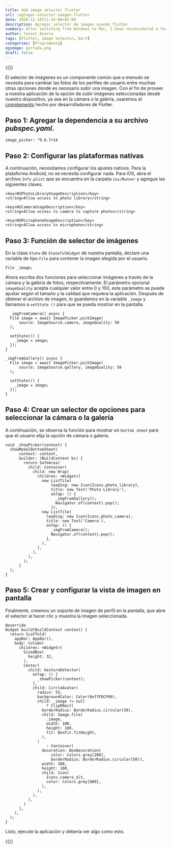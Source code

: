 ```yaml
---
title: Add image selector flutter
url: /agregar-selector-imagen-flutter
date: 2020-12-18T21:34:00+02:00
description: Agregar selector de imagen usando flutter
summary: After switching from Windows to Mac, I have reconsidered a few of the applications I use. To my own surprise I ended up with a paid one that’s only available on Apple devices – Bear.
author: Yuniel Acosta
tags: [Flutter, Image Selector, Dart]
categories: [Programming]
ogimage: portada.png
draft: false
---
```



{{<post-image image="portada.png" with="500" alt="Portada" />}}

El selector de imágenes es un componente común que a menudo se necesita para cambiar las fotos de los perfiles de
usuario entre muchas otras opciones donde es necesario subir una imagen. Con el fin de proveer a nuestra aplicación de
la opción de subir imágenes seleccionadas desde nuestro dispositivo, ya sea en la cámara o la galería, usaremos
el [complemento](https://pub.dev/packages/image_picker) hecho por desarrolladores de Flutter.

## **Paso 1**: Agregar la dependencia a su archivo **_pubspec.yaml_**.

    image_picker: ^0.6.7+14

## **Paso 2**: Configurar las plataformas nativas

A continuación, necesitamos configurar los ajustes nativos. Para la plataforma Android, no se necesita configurar nada.
Para iOS, abra el archivo `Info.plist` que se encuentra en la carpeta `ios/Runner` y agregue las siguientes claves.

    <key>NSPhotoLibraryUsageDescription</key>
    <string>Allow access to photo library</string>
    
    <key>NSCameraUsageDescription</key>
    <string>Allow access to camera to capture photos</string>
    
    <key>NSMicrophoneUsageDescription</key>
    <string>Allow access to microphone</string>

## **Paso 3**: Función de selector de imágenes

En la clase `State` de `StatefulWidget` de nuestra pantalla, declare una variable de tipo `File` para contener la imagen
elegida por el usuario.

    File _image;

Ahora escriba dos funciones para seleccionar imágenes a través de la cámara y la galería de fotos, respectivamente. El
parámetro opcional `imageQuality` acepta cualquier valor entre 0 y 100, este parámetro se puede ajustar según el tamaño
y la calidad que requiera la aplicación. Después de obtener el archivo de imagen, lo guardamos en la variable `_image` y
llamamos a `setState ()` para que se pueda mostrar en la pantalla.

  ```
    _imgFromCamera() async {
    File image = await ImagePicker.pickImage(
        source: ImageSource.camera, imageQuality: 50
    );
  
    setState(() {
      _image = image;
    });
  }
  
  _imgFromGallery() async {
    File image = await ImagePicker.pickImage(
        source: ImageSource.gallery, imageQuality: 50
    );
  
    setState(() {
      _image = image;
    });
  }
  ```

## **Paso 4**: Crear un selector de opciones para seleccionar la cámara o la galería

A continuación, se observa la función para mostrar un `bottom sheet` para que el usuario elija la opción de cámara o
galería.

```
void _showPicker(context) {
  showModalBottomSheet(
      context: context,
      builder: (BuildContext bc) {
        return SafeArea(
          child: Container(
            child: new Wrap(
              children: <Widget>[
                new ListTile(
                    leading: new Icon(Icons.photo_library),
                    title: new Text('Photo Library'),
                    onTap: () {
                      _imgFromGallery();
                      Navigator.of(context).pop();
                    }),
                new ListTile(
                  leading: new Icon(Icons.photo_camera),
                  title: new Text('Camera'),
                  onTap: () {
                    _imgFromCamera();
                    Navigator.of(context).pop();
                  },
                ),
              ],
            ),
          ),
        );
      }
  );
}
```

## **Paso 5**: Crear y configurar la vista de imagen en pantalla
Finalmente, creemos un soporte de imagen de perfil en la pantalla, que abre el selector al hacer clic y muestra la imagen seleccionada.
```
@override
Widget build(BuildContext context) {
  return Scaffold(
    appBar: AppBar(),
    body: Column(
      children: <Widget>[
        SizedBox(
          height: 32,
        ),
        Center(
          child: GestureDetector(
            onTap: () {
              _showPicker(context);
            },
            child: CircleAvatar(
              radius: 55,
              backgroundColor: Color(0xffFDCF09),
              child: _image != null
                  ? ClipRRect(
                borderRadius: BorderRadius.circular(50),
                child: Image.file(
                  _image,
                  width: 100,
                  height: 100,
                  fit: BoxFit.fitHeight,
                ),
              )
                  : Container(
                decoration: BoxDecoration(
                    color: Colors.grey[200],
                    borderRadius: BorderRadius.circular(50)),
                width: 100,
                height: 100,
                child: Icon(
                  Icons.camera_alt,
                  color: Colors.grey[800],
                ),
              ),
            ),
          ),
        )
      ],
    ),
  );
}

```

Listo, ejecute la aplicación y debería ver algo como esto.

{{<post-image image="resultado.gif" with="500" alt="Portada" />}}
